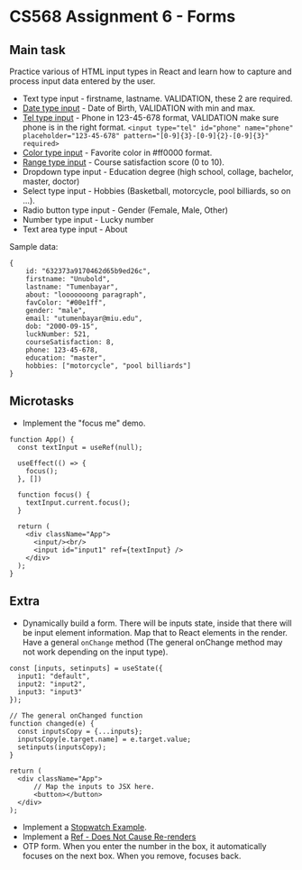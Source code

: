 # CS568 Assignment 6 - Forms
## Main task
Practice various of HTML input types in React and learn how to capture and process input data entered by the user.
  * Text type input - firstname, lastname. VALIDATION, these 2 are required.
  * [Date type input](https://www.w3schools.com/html/tryit.asp?filename=tryhtml_input_date_max_min) - Date of Birth, VALIDATION with min and max.
  * [Tel type input](https://www.w3schools.com/html/tryit.asp?filename=tryhtml_input_tel) - Phone in 123-45-678 format, VALIDATION make sure phone is in the right format. ```<input type="tel" id="phone" name="phone" placeholder="123-45-678" pattern="[0-9]{3}-[0-9]{2}-[0-9]{3}" required>```
  * [Color type input](https://www.w3schools.com/html/tryit.asp?filename=tryhtml_input_color) - Favorite color in #ff0000 format.
  * [Range type input](https://www.w3schools.com/html/tryit.asp?filename=tryhtml_input_range) - Course satisfaction score (0 to 10). 
  * Dropdown type input - Education degree (high school, collage, bachelor, master, doctor)
  * Select type input - Hobbies (Basketball, motorcycle, pool billiards, so on ...).
  * Radio button type input - Gender (Female, Male, Other)
  * Number type input - Lucky number
  * Text area type input - About

Sample data:
```
{
	id: "632373a9170462d65b9ed26c",
	firstname: "Unubold",
	lastname: "Tumenbayar",
	about: "looooooong paragraph",
	favColor: "#00e1ff",
	gender: "male",
	email: "utumenbayar@miu.edu",
	dob: "2000-09-15",
	luckNumber: 521,
	courseSatisfaction: 8,
	phone: 123-45-678,
	education: "master",
	hobbies: ["motorcycle", "pool billiards"]
}
```

## Microtasks
* Implement the "focus me" demo.
```
function App() {
  const textInput = useRef(null);

  useEffect(() => {
    focus();
  }, [])

  function focus() {
    textInput.current.focus();
  }

  return (
    <div className="App">
      <input/><br/>
      <input id="input1" ref={textInput} />
    </div>
  );
}
```

## Extra
* Dynamically build a form. There will be inputs state, inside that there will be input element information. Map that to React elements in the render. Have a general `onChange` method (The general onChange method may not work depending on the input type).
```
const [inputs, setinputs] = useState({
  input1: "default",
  input2: "input2",
  input3: "input3"
});

// The general onChanged function
function changed(e) {
  const inputsCopy = {...inputs};
  inputsCopy[e.target.name] = e.target.value;
  setinputs(inputsCopy);
}

return (
  <div className="App">
      // Map the inputs to JSX here.
      <button></button>
  </div>
);
```
* Implement a [Stopwatch Example](https://react.dev/learn/referencing-values-with-refs#example-building-a-stopwatch).
* Implement a [Ref - Does Not Cause Re-renders](https://www.w3schools.com/react/react_useref.asp)
* OTP form. When you enter the number in the box, it automatically focuses on the next box. When you remove, focuses back.
